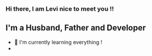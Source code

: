 
### Hi there, I am Levi nice to meet you !!

## I'm a Husband, Father and Developer
- :open_book: I'm currently learning everything !
- 
